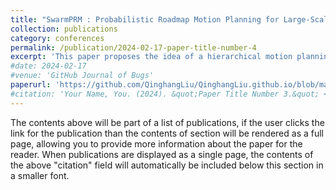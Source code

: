 ```yaml
---
title: "SwarmPRM : Probabilistic Roadmap Motion Planning for Large-Scale Swarm Robotic Systems"
collection: publications
category: conferences
permalink: /publication/2024-02-17-paper-title-number-4
excerpt: 'This paper proposes the idea of a hierarchical motion planning strategy. I was responsible for carrying out comparison experience using dRRT*.'
#date: 2024-02-17
#venue: 'GitHub Journal of Bugs'
paperurl: 'https://github.com/QinghangLiu/QinghangLiu.github.io/blob/master/files/SwarmPRM%20Probabilistic%20Roadmap%20Motion%20Planning%20for%20Large-Scale%20Swarm%20Robotic%20Systems.pdf'
#citation: 'Your Name, You. (2024). &quot;Paper Title Number 3.&quot; <i>GitHub Journal of Bugs</i>. 1(3).'
---
```


The contents above will be part of a list of publications, if the user clicks the link for the publication than the contents of section will be rendered as a full page, allowing you to provide more information about the paper for the reader. When publications are displayed as a single page, the contents of the above "citation" field will automatically be included below this section in a smaller font.
